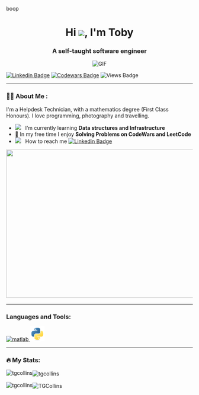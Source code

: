 boop
<h1 align="center">Hi <img src="https://media.giphy.com/media/hvRJCLFzcasrR4ia7z/giphy.gif" width="30">, I'm Toby</h1>
<h3 align="center">A self-taught software engineer</h3>

<p align="center"><img alt="GIF" src="https://github.com/Gapur/Gapur/blob/main/assets/coding.gif?raw=true" width="210" height="156"></p>

[![Linkedin Badge](https://img.shields.io/badge/-LinkedIn-blue?style=flat&logo=Linkedin&logoColor=white)](https://www.linkedin.com/in/toby-collins-7278241a4/)
[![Codewars Badge](https://img.shields.io/badge/-Codewars-red?style=flat&logo=Codewars&logoColor=white)](https://www.codewars.com/users/TGCollins)
![Views Badge](https://komarev.com/ghpvc/?username=TGCollins&style=flat-square&color=blue)

---

<h3 align="left">👨‍💻  About Me :</h3>

I'm a Helpdesk Technician, with a mathematics degree (First Class Honours). I love programming, photography and travelling.

- <img src="https://github.com/Gapur/Gapur/blob/main/assets/developer.gif?raw=true" width="21" />&nbsp;&nbsp; I’m currently learning **Data structures and Infrastructure**
- 🔭 In my free time I enjoy **Solving Problems on CodeWars and LeetCode**
- <img src="https://github.com/Gapur/Gapur/blob/main/assets/letterbox.gif?raw=true" width="21" />&nbsp;&nbsp; How to reach me [![Linkedin Badge](https://img.shields.io/badge/-Toby_Collins-blue?style=flat&logo=Linkedin&logoColor=white)](https://www.linkedin.com/in/toby-collins-7278241a4/)

<p align="center"><img src="https://media.giphy.com/media/dWesBcTLavkZuG35MI/giphy.gif" width="800" height="400"  /></p>

---

<h3 align="left">Languages and Tools:</h3>
<p align="left"> <a href="https://www.mathworks.com/" target="_blank" rel="noreferrer"> <img src="https://upload.wikimedia.org/wikipedia/commons/2/21/Matlab_Logo.png" alt="matlab" width="40" height="40"/> </a> <a href="https://www.python.org" target="_blank" rel="noreferrer"> <img src="https://raw.githubusercontent.com/devicons/devicon/master/icons/python/python-original.svg" alt="python" width="40" height="40"/> </a> </p>

---

<h3 align="left">🔥 My Stats: </h3>

<p><img align="left" src="http://github-readme-streak-stats.herokuapp.com?user=TGCollins&theme=dark&background=000000" alt="tgcollins" /></p>
<p><img align="center" src="https://github-readme-stats.vercel.app/api?username=TGCollins&show_icons=true&theme=radical" alt="tgcollins" /></p>
<p><img align="left" src="https://github.r2v.ch/codewars?user=TGCollins&stroke=%23BB432C" alt="tgcollins" /></p>
<p><img align="center" src="https://github-readme-stats.vercel.app/api/top-langs/?username=TGCollins&layout=compact&theme=vision-friendly-dark" alt="TGCollins" /></p>
